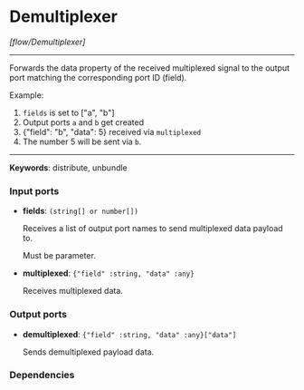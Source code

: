 # Demultiplexer

_[flow/Demultiplexer]_

---

Forwards the data property of the received multiplexed signal to the output port matching the corresponding port ID (field).  
  
Example:  
1. `fields` is set to ["a", "b"]  
2. Output ports `a` and `b` get created  
3. {"field": "b", "data": 5} received via `multiplexed`  
4. The number 5 will be sent via `b`.  

---

__Keywords__: distribute, unbundle

### Input ports

* __fields__: ` (string[] or number[]) `


    Receives a list of output port names to send multiplexed data payload to.  
      
    Must be parameter.  


* __multiplexed__: ` {"field" :string, "data" :any} `


    Receives multiplexed data.  

### Output ports

* __demultiplexed__: ` {"field" :string, "data" :any}["data"] `


    Sends demultiplexed payload data.  

### Dependencies





